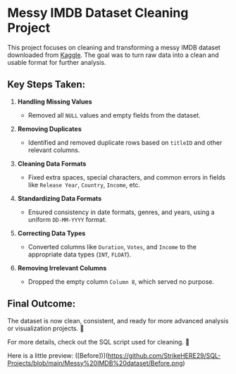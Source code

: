 # Messy IMDB Dataset Cleaning Project  

This project focuses on cleaning and transforming a messy IMDB dataset downloaded from [Kaggle](https://www.kaggle.com/datasets/davidfuenteherraiz/messy-imdb-dataset). The goal was to turn raw data into a clean and usable format for further analysis.

## Key Steps Taken:  

1. **Handling Missing Values**  
   - Removed all `NULL` values and empty fields from the dataset.  

2. **Removing Duplicates**  
   - Identified and removed duplicate rows based on `titleID` and other relevant columns.  

3. **Cleaning Data Formats**  
   - Fixed extra spaces, special characters, and common errors in fields like `Release Year`, `Country`, `Income`, etc.  

4. **Standardizing Data Formats**  
   - Ensured consistency in date formats, genres, and years, using a uniform `DD-MM-YYYY` format.  

5. **Correcting Data Types**  
   - Converted columns like `Duration`, `Votes`, and `Income` to the appropriate data types (`INT`, `FLOAT`).  

6. **Removing Irrelevant Columns**  
   - Dropped the empty column `Column 8`, which served no purpose.
  
## Final Outcome:  
The dataset is now clean, consistent, and ready for more advanced analysis or visualization projects. 🎉  

For more details, check out the SQL script used for cleaning. 🚀

Here is a little preview:
 ([Before])](https://github.com/StrikeHERE29/SQL-Projects/blob/main/Messy%20IMDB%20dataset/Before.png)

